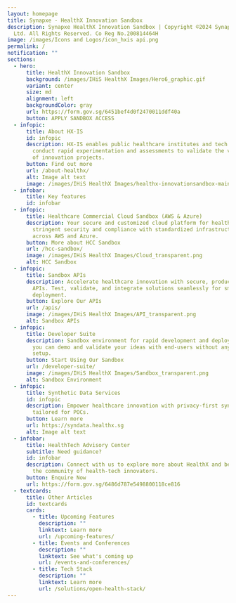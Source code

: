 ```yaml
---
layout: homepage
title: Synapxe - HealthX Innovation Sandbox
description: Synapxe HealthX Innovation Sandbox | Copyright ©2024 Synapxe Pte
  Ltd. All Rights Reserved. Co Reg No.200814464H
image: /images/Icons and Logos/icon_hxis api.png
permalink: /
notification: ""
sections:
  - hero:
      title: HealthX Innovation Sandbox
      background: /images/IHiS HealthX Images/Hero6_graphic.gif
      variant: center
      size: md
      alignment: left
      backgroundColor: gray
      url: https://form.gov.sg/6451bef4d0f2470011ddf40a
      button: APPLY SANDBOX ACCESS
  - infopic:
      title: About HX-IS
      id: infopic
      description: HX-IS enables public healthcare institutes and tech partners to
        conduct rapid experimentation and assessments to validate the viability
        of innovation projects.
      button: Find out more
      url: /about-healthx/
      alt: Image alt text
      image: /images/IHiS HealthX Images/healthx-innovationsandbox-mainbanner 10.png
  - infobar:
      title: Key features
      id: infobar
  - infopic:
      title: Healthcare Commercial Cloud Sandbox (AWS & Azure)
      description: Your secure and customized cloud platform for healthcare, ensuring
        stringent security and compliance with standardized infrastructure
        across AWS and Azure.
      button: More about HCC Sandbox
      url: /hcc-sandbox/
      image: /images/IHiS HealthX Images/Cloud_transparent.png
      alt: HCC Sandbox
  - infopic:
      title: Sandbox APIs
      description: Accelerate healthcare innovation with secure, production-equivalent
        APIs. Test, validate, and integrate solutions seamlessly for smooth live
        deployment.
      button: Explore Our APIs
      url: /apis/
      image: /images/IHiS HealthX Images/API_transparent.png
      alt: Sandbox APIs
  - infopic:
      title: Developer Suite
      description: Sandbox environment for rapid development and deployment, so that
        you can demo and validate your ideas with end-users without any infra
        setup.
      button: Start Using Our Sandbox
      url: /developer-suite/
      image: /images/IHiS HealthX Images/Sandbox_transparent.png
      alt: Sandbox Environment
  - infopic:
      title: Synthetic Data Services
      id: infopic
      description: Empower healthcare innovation with privacy-first synthetic datasets
        tailored for POCs.
      button: Learn more
      url: https://syndata.healthx.sg
      alt: Image alt text
  - infobar:
      title: HealthTech Advisory Center
      subtitle: Need guidance?
      id: infobar
      description: Connect with us to explore more about HealthX and become part of
        the community of health-tech innovators.
      button: Enquire Now
      url: https://form.gov.sg/6486d787e5498800118ce816
  - textcards:
      title: Other Articles
      id: textcards
      cards:
        - title: Upcoming Features
          description: ""
          linktext: Learn more
          url: /upcoming-features/
        - title: Events and Conferences
          description: ""
          linktext: See what's coming up
          url: /events-and-conferences/
        - title: Tech Stack
          description: ""
          linktext: Learn more
          url: /solutions/open-health-stack/
---
```

